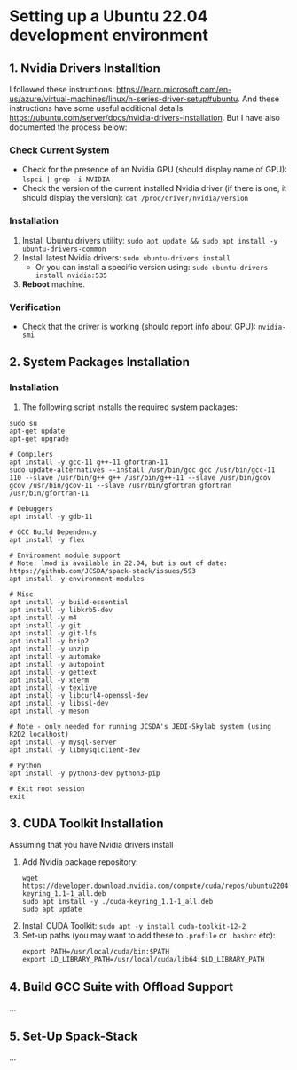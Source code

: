 # Setting up a Ubuntu 22.04 development environment

## 1. Nvidia Drivers Installtion
I followed these instructions: https://learn.microsoft.com/en-us/azure/virtual-machines/linux/n-series-driver-setup#ubuntu. And these instructions have some useful additional details https://ubuntu.com/server/docs/nvidia-drivers-installation. But I have also documented the process below:

### Check Current System
- Check for the presence of an Nvidia GPU (should display name of GPU): `lspci | grep -i NVIDIA`
- Check the version of the current installed Nvidia driver (if there is one, it should display the version): `cat /proc/driver/nvidia/version`

### Installation
1. Install Ubuntu drivers utility: `sudo apt update && sudo apt install -y ubuntu-drivers-common`
1. Install latest Nvidia drivers: `sudo ubuntu-drivers install`
    - Or you can install a specific version using: `sudo ubuntu-drivers install nvidia:535`
1. **Reboot** machine.

### Verification
- Check that the driver is working (should report info about GPU): `nvidia-smi`

## 2. System Packages Installation

### Installation

1. The following script installs the required system packages: 
```
sudo su
apt-get update
apt-get upgrade

# Compilers
apt install -y gcc-11 g++-11 gfortran-11
sudo update-alternatives --install /usr/bin/gcc gcc /usr/bin/gcc-11 110 --slave /usr/bin/g++ g++ /usr/bin/g++-11 --slave /usr/bin/gcov gcov /usr/bin/gcov-11 --slave /usr/bin/gfortran gfortran /usr/bin/gfortran-11

# Debuggers
apt install -y gdb-11

# GCC Build Dependency
apt install -y flex

# Environment module support
# Note: lmod is available in 22.04, but is out of date: https://github.com/JCSDA/spack-stack/issues/593
apt install -y environment-modules

# Misc
apt install -y build-essential
apt install -y libkrb5-dev
apt install -y m4
apt install -y git
apt install -y git-lfs
apt install -y bzip2
apt install -y unzip
apt install -y automake
apt install -y autopoint
apt install -y gettext
apt install -y xterm
apt install -y texlive
apt install -y libcurl4-openssl-dev
apt install -y libssl-dev
apt install -y meson

# Note - only needed for running JCSDA's JEDI-Skylab system (using R2D2 localhost)
apt install -y mysql-server
apt install -y libmysqlclient-dev

# Python
apt install -y python3-dev python3-pip

# Exit root session
exit
```

## 3. CUDA Toolkit Installation

Assuming that you have Nvidia drivers install

1. Add Nvidia package repository:
    ```
    wget https://developer.download.nvidia.com/compute/cuda/repos/ubuntu2204/x86_64/cuda-keyring_1.1-1_all.deb
    sudo apt install -y ./cuda-keyring_1.1-1_all.deb
    sudo apt update
    ```
1. Install CUDA Toolkit: `sudo apt -y install cuda-toolkit-12-2`
1. Set-up paths (you may want to add these to `.profile` or `.bashrc` etc):
    ```
    export PATH=/usr/local/cuda/bin:$PATH
    export LD_LIBRARY_PATH=/usr/local/cuda/lib64:$LD_LIBRARY_PATH
    ```

## 4. Build GCC Suite with Offload Support

...

## 5. Set-Up Spack-Stack

...


